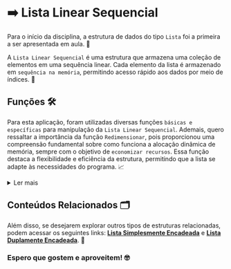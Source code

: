 # ➡️ Lista Linear Sequencial

Para o início da disciplina, a estrutura de dados do tipo `Lista` foi a primeira a ser apresentada em aula. 📅

A `Lista Linear Sequencial` é uma estrutura que armazena uma coleção de elementos em uma sequência linear. Cada elemento da lista é armazenado em `sequência na memória`, permitindo acesso rápido aos dados por meio de índices. 🚀

## Funções 🛠️

Para esta aplicação, foram utilizadas diversas funções `básicas e específicas` para manipulação da `Lista Linear Sequencial`. Ademais, quero ressaltar a importância da função `Redimensionar`, pois proporcionou uma compreensão fundamental sobre como funciona a alocação dinâmica de memória, sempre com o objetivo de `economizar recursos`. Essa função destaca a flexibilidade e eficiência da estrutura, permitindo que a lista se adapte às necessidades do programa. 📈


<details>
<summary>Ler mais</summary>

### Funções Básicas
`Imprimir:` Exibe os elementos da lista.<br>
`Criar:` Inicializa uma nova lista.<br>
`Apagar:` Remove a lista existente e libera a memória.

### Funções Específicas:
`Contar:` Retorna a quantidade de elementos na lista.<br>
`Pop:` Remove e retorna o último elemento da lista.<br>
`InserirPos:` Insere um elemento em uma posição específica.<br>
`Copiar:` Cria uma cópia da lista.<br>
`Estender:` Adiciona os elementos de outra lista ao final da lista atual.<br>
`Inverter:` Reorganiza os elementos da lista na ordem inversa.<br>
`Redimensionar:` Ajusta o tamanho da lista, permitindo a alocação dinâmica de memória, essencial para otimizar o uso de recursos.<br>
`Ordenar:` Organiza os elementos da lista em uma determinada ordem.<br>

</details>
 
## Conteúdos Relacionados 🗂️

Além disso, se desejarem explorar outros tipos de estruturas relacionadas, podem acessar os seguintes links: **[Lista Simplesmente Encadeada](https://github.com/David-Mdrs/Estrutura_de_Dados_C/tree/main/Lista_Simplesmente_Encadeada)** e **[Lista Duplamente Encadeada](https://github.com/David-Mdrs/Estrutura_de_Dados_C/tree/main/Lista_Duplamente_Encadeada)**. 🔗

### Espero que gostem e aproveitem! 🤓